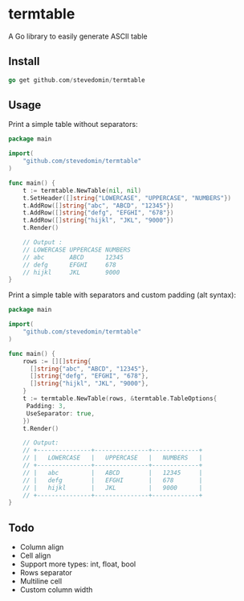termtable
==========

A Go library to easily generate ASCII table

## Install

```go
go get github.com/stevedomin/termtable
```

## Usage

Print a simple table without separators:

```go
package main

import(
    "github.com/stevedomin/termtable"
)

func main() {
    t := termtable.NewTable(nil, nil)
    t.SetHeader([]string{"LOWERCASE", "UPPERCASE", "NUMBERS"})
    t.AddRow([]string{"abc", "ABCD", "12345"})
    t.AddRow([]string{"defg", "EFGHI", "678"})
    t.AddRow([]string{"hijkl", "JKL", "9000"})
    t.Render()

    // Output :
    // LOWERCASE UPPERCASE NUMBERS
    // abc       ABCD      12345
    // defg      EFGHI     678
    // hijkl     JKL       9000
}
```

Print a simple table with separators and custom padding (alt syntax):

```go
package main

import(
    "github.com/stevedomin/termtable"
)

func main() {
    rows := [][]string{
      []string{"abc", "ABCD", "12345"},
      []string{"defg", "EFGHI", "678"},
      []string{"hijkl", "JKL", "9000"},
    }
    t := termtable.NewTable(rows, &termtable.TableOptions{
     Padding: 3,
     UseSeparator: true,
    })
    t.Render()

    // Output:
    // +---------------+---------------+-------------+
    // |   LOWERCASE   |   UPPERCASE   |   NUMBERS   |
    // +---------------+---------------+-------------+
    // |   abc         |   ABCD        |   12345     |
    // |   defg        |   EFGHI       |   678       |
    // |   hijkl       |   JKL         |   9000      |
    // +---------------+---------------+-------------+
}
```

## Todo

* Column align
* Cell align
* Support more types: int, float, bool
* Rows separator
* Multiline cell
* Custom column width
